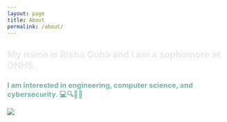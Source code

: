 ```yaml
---
layout: page
title: About
permalink: /about/
---
```


<script>
import emoji
from emoji import emojize 
</script>


<h2 style="color: #eaeaea;"> My name is Risha Guha and I am a sophomore at DNHS. </h2> 
<h3 style="color: #75b5aa;"> I am interested in engineering, computer science, and cybersecurity. 💻🔍👩‍💻 </h3>

<img src="{{site.baseurl}}/images/aboutme.png">

<script>
import wikipedia 
from IPython.display import display, Markdown

terms = ["Python (programming language)", "JavaScript"]
for term in terms:
    result = wikipedia.search(term)
    summary = wikipedia.summary(result[0])
    print(term) 
    display(Markdown(summary)) # Jupyter display
</script>


<script src="https://utteranc.es/client.js"
        repo="blackstar3092/risha_guha_2025_1"
        issue-term="pathname"
        theme="icy-dark"
        crossorigin="anonymous"
        async>
</script>